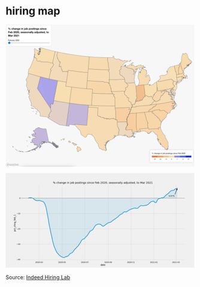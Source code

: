 # hiring map
 
[![Alt text](hiring.gif)](https://calvlu.github.io/hiringmap/)

![Alt text](hiringplot.png)

Source: [Indeed Hiring Lab](https://github.com/hiring-lab/data)
